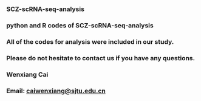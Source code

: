 ### SCZ-scRNA-seq-analysis

### python and R codes of SCZ-scRNA-seq-analysis

### All of the codes for analysis were included in our study.

### Please do not hesitate to contact us if you have any questions.

### Wenxiang Cai

### Email: caiwenxiang@sjtu.edu.cn

